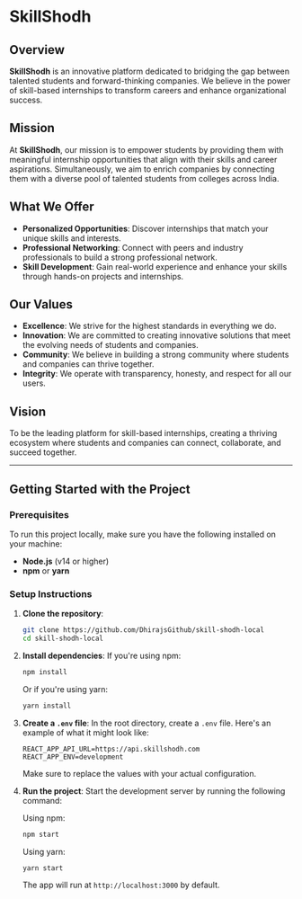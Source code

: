 # SkillShodh

## Overview
**SkillShodh** is an innovative platform dedicated to bridging the gap between talented students and forward-thinking companies. We believe in the power of skill-based internships to transform careers and enhance organizational success.

## Mission
At **SkillShodh**, our mission is to empower students by providing them with meaningful internship opportunities that align with their skills and career aspirations. Simultaneously, we aim to enrich companies by connecting them with a diverse pool of talented students from colleges across India.

## What We Offer
- **Personalized Opportunities**: Discover internships that match your unique skills and interests.
- **Professional Networking**: Connect with peers and industry professionals to build a strong professional network.
- **Skill Development**: Gain real-world experience and enhance your skills through hands-on projects and internships.

## Our Values
- **Excellence**: We strive for the highest standards in everything we do.
- **Innovation**: We are committed to creating innovative solutions that meet the evolving needs of students and companies.
- **Community**: We believe in building a strong community where students and companies can thrive together.
- **Integrity**: We operate with transparency, honesty, and respect for all our users.

## Vision
To be the leading platform for skill-based internships, creating a thriving ecosystem where students and companies can connect, collaborate, and succeed together.

---

## Getting Started with the Project

### Prerequisites

To run this project locally, make sure you have the following installed on your machine:
- **Node.js** (v14 or higher)
- **npm** or **yarn**

### Setup Instructions

1. **Clone the repository**:
    ```bash
    git clone https://github.com/DhirajsGithub/skill-shodh-local
    cd skill-shodh-local
    ```

2. **Install dependencies**:
    If you're using npm:
    ```bash
    npm install
    ```
    Or if you're using yarn:
    ```bash
    yarn install
    ```

3. **Create a `.env` file**:
    In the root directory, create a `.env` file. Here's an example of what it might look like:
    ```
    REACT_APP_API_URL=https://api.skillshodh.com
    REACT_APP_ENV=development
    ```
    Make sure to replace the values with your actual configuration.

4. **Run the project**:
    Start the development server by running the following command:
    
    Using npm:
    ```bash
    npm start
    ```
    Using yarn:
    ```bash
    yarn start
    ```

    The app will run at `http://localhost:3000` by default.
